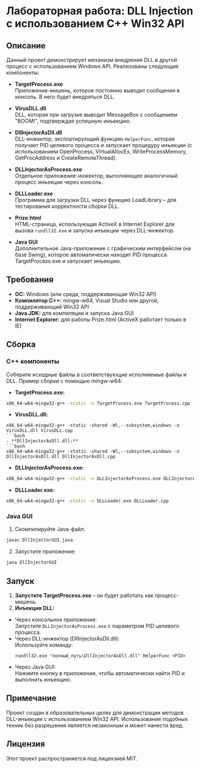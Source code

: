 # Лабораторная работа: DLL Injection с использованием C++ Win32 API

## Описание
Данный проект демонстрирует механизм внедрения DLL в другой процесс с использованием Windows API. Реализованы следующие компоненты:

- **TargetProcess.exe**  
  Приложение-мишень, которое постоянно выводит сообщения в консоль. В него будет внедряться DLL.

- **VirusDLL.dll**  
  DLL, которая при загрузке выводит MessageBox с сообщением "BOOM!", подтверждая успешную инъекцию.

- **DllInjectorAsDll.dll**  
  DLL-инжектор, экспортирующий функцию `HelperFunc`, которая получает PID целевого процесса и запускает процедуру инъекции (с использованием OpenProcess, VirtualAllocEx, WriteProcessMemory, GetProcAddress и CreateRemoteThread).

- **DLLInjectorAsProcess.exe**  
  Отдельное приложение-инжектор, выполняющее аналогичный процесс инъекции через консоль.

- **DLLLoader.exe**  
  Программа для загрузки DLL через функцию LoadLibrary – для тестирования корректности сборки DLL.

- **Prize.html**  
  HTML-страница, использующая ActiveX в Internet Explorer для вызова `rundll32.exe` и запуска инъекции через DLL-инжектор.

- **Java GUI**  
  Дополнительное Java-приложение с графическим интерфейсом (на базе Swing), которое автоматически находит PID процесса TargetProcess.exe и запускает инъекцию.

## Требования
- **ОС:** Windows (или среда, поддерживающая Win32 API)
- **Компилятор C++:** mingw-w64, Visual Studio или другой, поддерживающий Win32 API
- **Java JDK:** для компиляции и запуска Java GUI
- **Internet Explorer:** для работы Prize.html (ActiveX работает только в IE)

## Сборка
### C++ компоненты
Соберите исходные файлы в соответствующие исполняемые файлы и DLL. Пример сборки с помощью mingw-w64:
- **TargetProcess.exe:**  
```bash
x86_64-w64-mingw32-g++ -static -o TargetProcess.exe TargetProcess.cpp
```
- **VirusDLL.dll:**  
```
x86_64-w64-mingw32-g++ -static -shared -Wl,--subsystem,windows -o VirusDLL.dll VirusDLL.cpp
```bash
- **DllInjectorAsDll.dll:**  
```bash
x86_64-w64-mingw32-g++ -static -shared -Wl,--subsystem,windows -o DllInjectorAsDll.dll DllInjectorAsDll.cpp
```
- **DLLInjectorAsProcess.exe:**  
```bash
x86_64-w64-mingw32-g++ -static -o DLLInjectorAsProcess.exe DLLInjectorAsProcess.cpp
```
- **DLLLoader.exe:**  
```bash
x86_64-w64-mingw32-g++ -static -o DLLLoader.exe DLLLoader.cpp
```
### Java GUI
1. Скомпилируйте Java-файл:
```bash
javac DllInjectorGUI.java
```
2. Запустите приложение:
```bash
java DllInjectorGUI
```
## Запуск
1. **Запустите TargetProcess.exe** – он будет работать как процесс-мишень.
2. **Инъекция DLL:**
- Через консольное приложение:  
  Запустите `DLLInjectorAsProcess.exe` с параметром PID целевого процесса.
- Через DLL-инжектор (DllInjectorAsDll.dll):  
  Используйте команду:
  ```
  rundll32.exe "полный_путь\DllInjectorAsDll.dll" HelperFunc <PID>
  ```
- Через Java GUI:  
  Нажмите кнопку в приложении, чтобы автоматически найти PID и выполнить инъекцию.

## Примечание
Проект создан в образовательных целях для демонстрации методов DLL-инъекции с использованием Win32 API. Использование подобных техник без разрешения является незаконным и может нанести вред.

## Лицензия
Этот проект распространяется под лицензией MIT.



